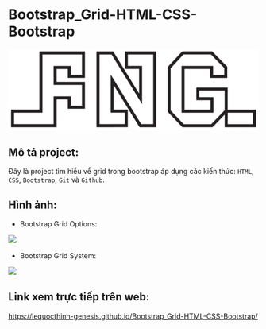 # Bootstrap_Grid-HTML-CSS-Bootstrap

<img src="https://github.com/lequocthinh-Genesis/FNG-demo-1/blob/master/assets/img/FNG-logo.png?raw=true">

## Mô tả project:

Đây là project tìm hiểu về grid trong bootstrap áp dụng các kiến thức: `HTML`, `CSS`, `Bootstrap`, `Git` và `Github`.
  
## Hình ảnh:

- Bootstrap Grid Options:

<img src="https://github.com/lequocthinh-Genesis/Bootstrap_Grid-HTML-CSS-Bootstrap/blob/master/img/Bootstrap_Grid_Options.jpg?raw=true">

- Bootstrap Grid System:

<img src="https://github.com/lequocthinh-Genesis/Bootstrap_Grid-HTML-CSS-Bootstrap/blob/master/img/Bootstrap_Grid_System.jpg?raw=true">

## Link xem trực tiếp trên web:

https://lequocthinh-genesis.github.io/Bootstrap_Grid-HTML-CSS-Bootstrap/
